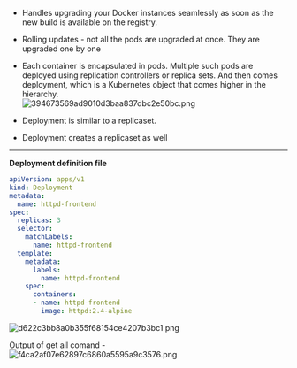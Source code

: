 - Handles upgrading your Docker instances seamlessly as soon as the new build is available on the registry.
    
- Rolling updates - not all the pods are upgraded at once. They are upgraded one by one
    
- Each container is encapsulated in pods. Multiple such pods are deployed using replication controllers or replica sets. And then comes deployment, which is a Kubernetes object that comes higher in the hierarchy.  
    ![394673569ad9010d3baa837dbc2e50bc.png](../_resources/394673569ad9010d3baa837dbc2e50bc.png)
    
- Deployment is similar to a replicaset.
    
- Deployment creates a replicaset as well
    

* * *

**Deployment definition file**

```yaml
apiVersion: apps/v1
kind: Deployment
metadata:
  name: httpd-frontend
spec:
  replicas: 3
  selector:
    matchLabels:
      name: httpd-frontend
  template:
    metadata:
      labels:
        name: httpd-frontend
    spec:
      containers:
      - name: httpd-frontend
        image: httpd:2.4-alpine
```

![d622c3bb8a0b355f68154ce4207b3bc1.png](../_resources/d622c3bb8a0b355f68154ce4207b3bc1.png)

Output of get all comand -  
![f4ca2af07e62897c6860a5595a9c3576.png](../_resources/f4ca2af07e62897c6860a5595a9c3576.png)
